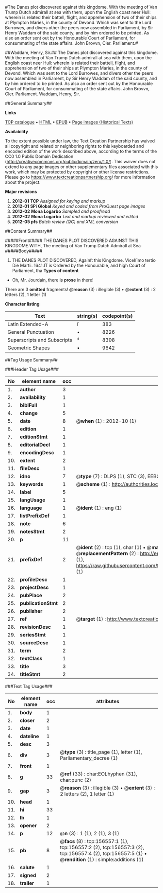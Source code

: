#The Danes plot discovered against this kingdome. With the meeting of Van Trump Dutch admirall at sea with them, upon the English coast neer Hull: wherein is related their battell, flight, and apprehension of two of their ships at Plympton Maries, in the county of Devond. Which was sent to the Lord Burrowes, and divers other the peers now assembled in Parliament, by Sir Henry Waddam of the said county, and by him ordered to be printed. As also an order sent out by the Honourable Court of Parliament, for consummating of the state affairs. John Brovvn, Cler. Parliament.#

##Waddam, Henry, Sir.##
The Danes plot discovered against this kingdome. With the meeting of Van Trump Dutch admirall at sea with them, upon the English coast neer Hull: wherein is related their battell, flight, and apprehension of two of their ships at Plympton Maries, in the county of Devond. Which was sent to the Lord Burrowes, and divers other the peers now assembled in Parliament, by Sir Henry Waddam of the said county, and by him ordered to be printed. As also an order sent out by the Honourable Court of Parliament, for consummating of the state affairs. John Brovvn, Cler. Parliament.
Waddam, Henry, Sir.

##General Summary##

**Links**

[TCP catalogue](http://www.ota.ox.ac.uk/tcp/)  • 
[HTML](http://tei.it.ox.ac.uk/tcp/Texts-HTML/free/A96/A96287.html)  • 
[EPUB](http://tei.it.ox.ac.uk/tcp/Texts-EPUB/free/A96/A96287.epub) • 
[Page images (Historical Texts)](https://historicaltexts.jisc.ac.uk/eebo-99871319e)

**Availability**

To the extent possible under law, the Text Creation Partnership has waived all copyright and related or neighboring rights to this keyboarded and encoded edition of the work described above, according to the terms of the CC0 1.0 Public Domain Dedication (http://creativecommons.org/publicdomain/zero/1.0/). This waiver does not extend to any page images or other supplementary files associated with this work, which may be protected by copyright or other license restrictions. Please go to https://www.textcreationpartnership.org/ for more information about the project.

**Major revisions**

1. __2012-01__ __TCP__ *Assigned for keying and markup*
1. __2012-01__ __SPi Global__ *Keyed and coded from ProQuest page images*
1. __2012-02__ __Mona Logarbo__ *Sampled and proofread*
1. __2012-02__ __Mona Logarbo__ *Text and markup reviewed and edited*
1. __2012-05__ __pfs__ *Batch review (QC) and XML conversion*

##Content Summary##

#####Front#####
THE DANES PLOT DISCOVERED AGAINST THIS KINGDOME.WITH, The meeting of Van Trump Dutch Admirall at Sea
#####Body#####

1. THE DANES PLOT DISCOVERED, Againſt this Kingdome.
Viceſſimo tertio Die Martii. 1641.IT is Ordered by the Honourable, and high Court of Parliament, tha
**Types of content**

  * Oh, Mr. Jourdain, there is **prose** in there!

There are 3 **omitted** fragments! 
 @__reason__ (3) : illegible (3)  •  @__extent__ (3) : 2 letters (2), 1 letter (1)

**Character listing**


|Text|string(s)|codepoint(s)|
|---|---|---|
|Latin Extended-A|ſ|383|
|General Punctuation|•|8226|
|Superscripts             and Subscripts|⁴|8308|
|Geometric Shapes|▪|9642|

##Tag Usage Summary##

###Header Tag Usage###

|No|element name|occ|attributes|
|---|---|---|---|
|1.|__author__|3||
|2.|__availability__|1||
|3.|__biblFull__|1||
|4.|__change__|5||
|5.|__date__|8| @__when__ (1) : 2012-10 (1)|
|6.|__edition__|1||
|7.|__editionStmt__|1||
|8.|__editorialDecl__|1||
|9.|__encodingDesc__|1||
|10.|__extent__|2||
|11.|__fileDesc__|1||
|12.|__idno__|7| @__type__ (7) : DLPS (1), STC (3), EEBO-CITATION (1), PROQUEST (1), VID (1)|
|13.|__keywords__|1| @__scheme__ (1) : http://authorities.loc.gov/ (1)|
|14.|__label__|5||
|15.|__langUsage__|1||
|16.|__language__|1| @__ident__ (1) : eng (1)|
|17.|__listPrefixDef__|1||
|18.|__note__|6||
|19.|__notesStmt__|2||
|20.|__p__|11||
|21.|__prefixDef__|2| @__ident__ (2) : tcp (1), char (1)  •  @__matchPattern__ (2) : ([0-9\-]+):([0-9IVX]+) (1), (.+) (1)  •  @__replacementPattern__ (2) : http://eebo.chadwyck.com/downloadtiff?vid=$1&page=$2 (1), https://raw.githubusercontent.com/textcreationpartnership/Texts/master/tcpchars.xml#$1 (1)|
|22.|__profileDesc__|1||
|23.|__projectDesc__|1||
|24.|__pubPlace__|2||
|25.|__publicationStmt__|2||
|26.|__publisher__|2||
|27.|__ref__|1| @__target__ (1) : http://www.textcreationpartnership.org/docs/. (1)|
|28.|__revisionDesc__|1||
|29.|__seriesStmt__|1||
|30.|__sourceDesc__|1||
|31.|__term__|2||
|32.|__textClass__|1||
|33.|__title__|3||
|34.|__titleStmt__|2||


###Text Tag Usage###

|No|element name|occ|attributes|
|---|---|---|---|
|1.|__body__|1||
|2.|__closer__|2||
|3.|__date__|1||
|4.|__dateline__|1||
|5.|__desc__|3||
|6.|__div__|3| @__type__ (3) : title_page (1), letter (1), Parliamentary_decree (1)|
|7.|__front__|1||
|8.|__g__|33| @__ref__ (33) : char:EOLhyphen (31), char:punc (2)|
|9.|__gap__|3| @__reason__ (3) : illegible (3)  •  @__extent__ (3) : 2 letters (2), 1 letter (1)|
|10.|__head__|1||
|11.|__hi__|33||
|12.|__lb__|1||
|13.|__opener__|2||
|14.|__p__|12| @__n__ (3) : 1 (1), 2 (1), 3 (1)|
|15.|__pb__|8| @__facs__ (8) : tcp:156557:1 (1), tcp:156557:2 (2), tcp:156557:3 (2), tcp:156557:4 (2), tcp:156557:5 (1)  •  @__rendition__ (1) : simple:additions (1)|
|16.|__salute__|1||
|17.|__signed__|2||
|18.|__trailer__|1||
